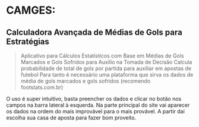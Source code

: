 # CAMGES: 
## Calculadora Avançada de Médias de Gols para Estratégias
>Aplicativo para Cálculos Estatísticos com Base em Médias de Gols Marcados e Gols Sofridos para Auxílio na Tomada de Decisão
>Calcula probabilidade de total de gols por partida para auxiliar em apostas de futebol
>Para tanto é necessário uma plataforma que sirva os dados de média de gols marcados e gols sofridos (recomendo footstats.com.br)

O uso é super intuitivo, basta preencher os dados e clicar no botão nos campos na barra lateral à esquerda. Na parte principal do site vai aparecer os dados na ordem do mais improvável para o mais provável. A partir daí escolha sua casa de aposta para fazer bom proveito.
